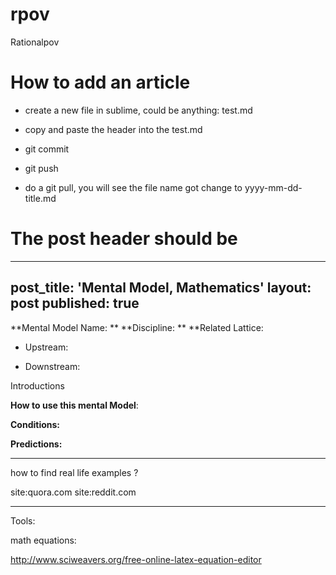# rpov
Rationalpov 



# How to add an article

* create a new file in sublime, could be anything: test.md

* copy and paste the header into the test.md

* git commit

* git push

* do a git pull, you will see the file name got change to yyyy-mm-dd-title.md

# The post header should be 

---
post_title: 'Mental Model, Mathematics'
layout: post
published: true
---

**Mental Model Name:  **
**Discipline:  ** 
**Related Lattice:

* Upstream:

* Downstream:



Introductions

**__How to use this mental Model__**:


**Conditions:**

**Predictions:**


___

how to find real life examples ?

site:quora.com
site:reddit.com


___

Tools:

math equations:

http://www.sciweavers.org/free-online-latex-equation-editor

